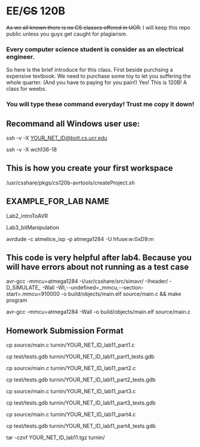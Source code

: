 # EE/<del>CS</del> 120B
<del>As we all known there is no CS classes offered in UCR.</del>
I will keep this repo public unless you guys get caught for plagiarism. 
### Every computer science student is consider as an electrical engineer.

So here is the brief introduce for this class. 
First beside purchsing a expensive textbook. 
We need to purchase some toy to let you suffering the whole quarter. (And you have to paying for you pain!)
Yes! This is 120B! A class for weebs. 

### You will type these command everyday! Trust me copy it down!
## Recommand all Windows user use:
ssh -v -X YOUR_NET_ID@bolt.cs.ucr.edu

ssh -v -X wch136-18

## This is how you create your first workspace
/usr/csshare/pkgs/cs120b-avrtools/createProject.sh

## EXAMPLE_FOR_LAB NAME
Lab2_introToAVR

Lab3_bitManipulation

avrdude -c atmelice_isp -p atmega1284 -U hfuse:w:0xD9:m

## This code is very helpful after lab4. Because you will have errors about not running as a test case

avr-gcc -mmcu=atmega1284 -I/usr/csshare/src/simavr/ -Iheader/ -D_SIMULATE_ -Wall -Wl,--undefined=_mmcu,--section-start=.mmcu=910000 -o build/objects/main.elf source/main.c && make program

avr-gcc -mmcu=atmega1284 -Wall -o build/objects/main.elf source/main.c

## Homework Submission Format
cp source/main.c turnin/YOUR_NET_ID_lab11_part1.c

cp test/tests.gdb turnin/YOUR_NET_ID_lab11_part1_tests.gdb

cp source/main.c turnin/YOUR_NET_ID_lab11_part2.c

cp test/tests.gdb turnin/YOUR_NET_ID_lab11_part2_tests.gdb

cp source/main.c turnin/YOUR_NET_ID_lab11_part3.c

cp test/tests.gdb turnin/YOUR_NET_ID_lab11_part3_tests.gdb

cp source/main.c turnin/YOUR_NET_ID_lab11_part4.c

cp test/tests.gdb turnin/YOUR_NET_ID_lab11_part4_tests.gdb

tar -czvf YOUR_NET_ID_lab11.tgz turnin/
